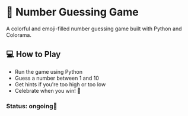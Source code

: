 # 🎲 Number Guessing Game

A colorful and emoji-filled number guessing game built with Python and Colorama.

## 💻 How to Play

- Run the game using Python
- Guess a number between 1 and 10
- Get hints if you're too high or too low
- Celebrate when you win! 🎉

### Status: ongoing🔧
